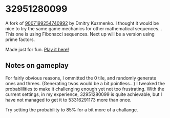 # 32951280099 
  A fork of [9007199254740992](https://github.com/DmitryKuzmenko/2048) by Dmitry Kuzmenko.  I thought it would be nice to try the same game mechanics for other mathematical sequences... This one is using Fibonacci sequences. Next up will be a version using prime factors.

Made just for fun. [Play it here!](https://thereal987.github.io/32951280099/)

## Notes on gameplay
For fairly obvious reasons, I ommitted the 0 tile, and randomly generate ones and threes.  (Generating twos would be a bit pointless...) I tweaked the probablilities to make it challenging enough yet not too frustrating.  With the current settings, in my experience, 32951280099 is quite achievable, but I have not managed to get it to 53316291173 more than once.

Try setting the probability to 85% for a bit more of a challange.
